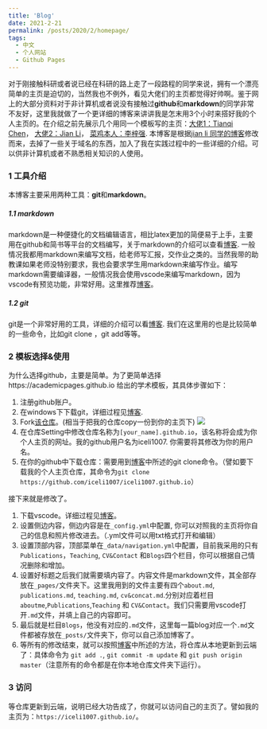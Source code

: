 ```yaml
---
title: 'Blog'
date: 2021-2-21
permalink: /posts/2020/2/homepage/
tags:
  - 中文
  - 个人网站
  - Github Pages
---
```


对于刚接触科研或者说已经在科研的路上走了一段路程的同学来说，拥有一个漂亮简单的主页是迫切的，当然我也不例外，看见大佬们的主页都觉得好帅啊。鉴于网上的大部分资料对于非计算机或者说没有接触过**github**和**markdown**的同学非常不友好，这里我就做了一个更详细的博客来讲讲我是怎末用3个小时来搭好我的个人主页的。在介绍之前先展示几个用同一个模板写的主页：[大佬1：Tianqi Chen](https://tqchen.com/)， [大佬2：Jian Li](https://lijian.ac.cn/)， [菜鸡本人：李梓强](https://iceli1007.github.io/). 本博客是根据[jian li 同学的博客](https://lijian.ac.cn/posts/2018/11/homepage/)修改而来，去掉了一些关于域名的东西，加入了我在实践过程中的一些详细的介绍。可以供非计算机或者不熟悉相关知识的人使用。

### 1 工具介绍
本博客主要采用两种工具：**git**和**markdown**。
##### 1.1 markdown
markdown是一种便捷化的文档编辑语言，相比latex更加的简便易于上手，主要用在github和简书等平台的文档编写，关于markdown的介绍可以查看[博客](https://www.jianshu.com/p/7771794c88a1). 一般情况我都用markdown来编写文档，给老师写汇报，交作业之类的。当然我带的助教课如果老师没特别要求，我也会要求学生用markdown来编写作业。编写markdown需要编译器，一般情况我会使用vscode来编写markdown，因为vscode有预览功能，非常好用。这里推荐[博客](https://zhuanlan.zhihu.com/p/56943330)。
##### 1.2 git
git是一个非常好用的工具，详细的介绍可以看[博客](https://www.jianshu.com/p/662d9bb9cadc). 我们在这里用的也是比较简单的一些命令，比如git clone ，git add等等。

### 2 模板选择&使用
为什么选择github，主要是简单。为了更简单选择https://academicpages.github.io 给出的学术模板，其具体步骤如下：
1. 注册github账户。
2. 在windows下下载git，详细过程见[博客](https://www.jianshu.com/p/662d9bb9cadc).
3. Fork[该仓库](https://github.com/iceli1007/iceli1007.github.io)。(相当于把我的仓库copy一份到你的主页下)
![](https://github.com/iceli1007/iceli1007.github.io/images/1)
4. 在仓库Setting中修改仓库名称为`[your_name].github.io`，该名称将会成为你个人主页的网址。我的github用户名为iceli1007. 你需要将其修改为你的用户名。
5. 在你的github中下载仓库：需要用到[博客](https://www.jianshu.com/p/662d9bb9cadc)中所述的git clone命令。（譬如要下载我的个人主页仓库，其命令为`git clone https://github.com/iceli1007/iceli1007.github.io`）

接下来就是修改了。
1. 下载vscode。详细过程见[博客](https://zhuanlan.zhihu.com/p/56943330)。
2. 设置侧边内容，侧边内容是在`_config.yml`中配置, 你可以对照我的主页将你自己的信息和照片修改进去。（.yml文件可以用txt格式打开和编辑）
3. 设置顶部内容，顶部菜单在`_data/navigation.yml`中配置，目前我采用的只有 `Publications`，`Teaching`, `CV&Contact` 和`Blogs`四个栏目，你可以根据自己情况删除和增加。 
4. 设置好标题之后我们就需要填内容了。内容文件是markdown文件，其全部存放在`_pages/`文件夹下。这里我用到的文件主要有四个`about.md`, `publications.md`, `teaching.md`, `cv&concat.md`.分别对应着栏目 `aboutme`,`Publications`,`Teaching` 和 `CV&Contact`。我们只需要用vscode打开`.md`文件，并填上自己的内容即可。
5. 最后就是栏目`Blogs`，他没有对应的`.md`文件，这里每一篇blog对应一个`.md`文件都被存放在`_posts/`文件夹下，你可以自己添加博客了。
6. 等所有的修改结束，就可以按照[博客](https://www.jianshu.com/p/662d9bb9cadc)中所述的方法，将仓库从本地更新到云端了：具体命令为 `git add .`, `git commit -m update` 和 `git push origin master`（注意所有的命令都是在你本地仓库文件夹下运行）。

### 3 访问

等仓库更新到云端，说明已经大功告成了，你就可以访问自己的主页了。譬如我的主页为：`https://iceli1007.github.io/`。